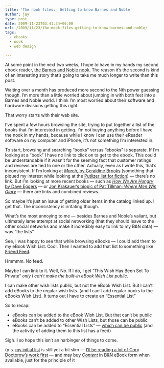 ```yaml
---
title: 'The nook files:  Getting to know Barnes and Noble'
author: jay
type: post
date: 2009-11-23T03:41:34+00:00
url: /2009/11/23/the-nook-files-getting-to-know-barnes-and-noble/
tags:
  - ebooks
  - nook
  - web design

---
```

At some point in the next two weeks, I hope to have in my hands my second ebook reader, [the Barnes and Noble nook.][1] The reason it’s the second is kind of an interesting story that’s going to take me much longer to write than this post.

Waiting over a month has produced more second to the Nth power guessing though. I’m more than a little worried about jumping in with both feet into a Barnes and Noble world. I think I’m most worried about their software and hardware divisions getting this right.

That worry starts with their web site.

I’ve spent a few hours browsing the site, trying to put together a list of the books that I’m interested in getting. I’m not buying anything before I have the nook in my hands, because while I know I can use their eReader software on my computer and iPhone, it’s not something I’m interested in.

To start, browsing and searching “books” versus “ebooks” is separate. If I’m looking at a “book” I have no link to click on to get to the ebook. This could be understandable if it wasn’t for the seeming fact that customer ratings and reviews are tied to one or the other. Actually, even as I write this, that’s inconsistent. If I’m looking at [_March_, by Geraldine Brooks][2] (something that piqued my interest while looking at the [Putlizer list for fiction][3]) — there’s no link. But I’m looking at more recent books — such as [_How We Are Hungry_ by Dave Eggers][4] — or [Jon Krakauer’s biopic of Pat Tillman: _Where Men Win Glory_][5] — there are links and combined reviews.

So maybe it’s just an issue of getting older items in the catalog linked up. I get that. The inconsistency is irritating though.

What’s the most annoying to me — besides Barnes and Noble’s valiant, but ultimately lame attempt at social networking (that they should leave to the other social networks and make it incredibly easy to link to my B&N data) — was “the lists”

See, I was happy to see that while browsing eBooks — I could add them to my eBook Wish List. Cool. Then I wanted to add that list to something like [Friend Feed][6].

Hmmmm. No feed.

Maybe I can link to it. Well, No. If I do, I get “This Wish Has Been Set To Private” _only I can’t make the built-in eBook Wish List public_.

I can make other wish lists public, but not the eBook Wish List. But I can’t add eBooks to the regular wish lists. (and I can’t add regular books to the eBooks Wish List). It turns out I have to create an “Essential List”

So to recap:

  * eBooks can be added to the eBook Wish List. But that can’t be public
  * eBooks can’t be added to other Wish Lists, but those can be public
  * eBooks can be added to “Essential Lists” — [which can be public][7] (and the activity of adding them to this list has a feed)

Sigh. I so hope this isn’t an harbinger of things to come.

(p.s. [my initial list][7] is still yet a bit slim — [I’ll be reading a lot of Cory Doctorow’s work first][8] — and may buy [_Content_][9] in B&N eBook form when available, just for the principle of it

 [1]: http://www.barnesandnoble.com/nook/
 [2]: http://search.barnesandnoble.com/March/Geraldine-Brooks/e/9781101079225/
 [3]: http://en.wikipedia.org/wiki/Pulitzer_Prize_for_Fiction
 [4]: http://search.barnesandnoble.com/How-We-Are-Hungry/Dave-Eggers/e/9780307426307/
 [5]: http://search.barnesandnoble.com/Where-Men-Win-Glory/Jon-Krakauer/e/9780385528405
 [6]: http://friendfeed.com/jasonadamyoung
 [7]: http://my.barnesandnoble.com/communityportal/List.aspx?ListID=6485110
 [8]: http://craphound.com/
 [9]: http://craphound.com/content/about/